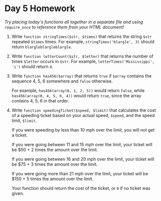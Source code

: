 # Day 5 Homework

*Try placing today's functions all together in a separate file and using `require_once` to reference them from your HTML document!*

1. Write `function stringTimes($str, $times)` that returns the string `$str` repeated `$times` times. For example, `stringTimes('blargle', 3)` should return `blargleblargleblargle`.

2. Write `function letterCount($str, $letter)` that returns the number of times `$letter` occurs in `$str`. For example, `letterTimes('Mississippi', 'i')` should return `4`.

3. Write `function has456($array)` that returns `true` if `$array` contains the sequence 4, 5, 6 somewhere and `false` otherwise.

   For example, `has456(array(0, 1, 2, 5))` would return `false`, while `has456(array(0, 4, 5, 6, 4))` would return `true`, since the array contains 4, 5, 6 in that order.

4. Write `function speedingTicket($speed, $limit)` that calculates the cost of a speeding ticket based on your actual speed, `$speed`, and the speed limit, `$limit`.

   If you were speeding by less than 10 mph over the limit, you will not get a ticket.
   
   If you were going between 11 and 15 mph over the limit, your ticket will be $50 + 2 times the amount over the limit.
   
   If you were going between 16 and 20 mph over the limit, your ticket will be $75 + 3 times the amount over the limit.
   
   If you were going more than 21 mph over the limit, your ticket will be $150 + 5 times the amount over the limit.
   
   Your function should return the cost of the ticket, or `0` if no ticket was given.